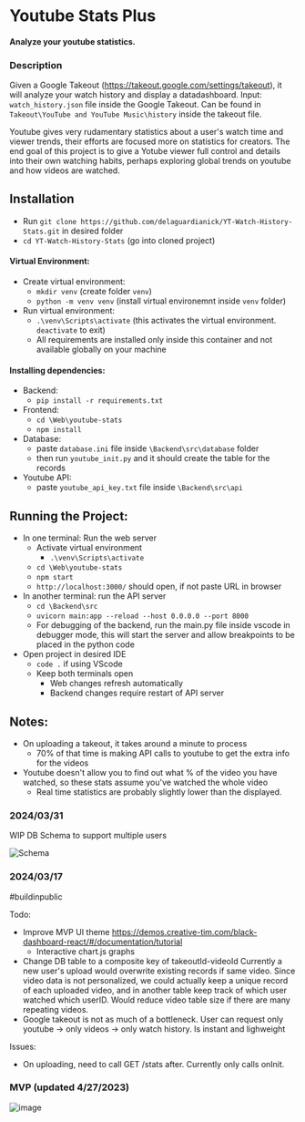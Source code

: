 # Youtube Stats Plus
#### Analyze your youtube statistics.

### Description
Given a Google Takeout (https://takeout.google.com/settings/takeout), it will analyze your watch history and display a datadashboard.
Input: `watch_history.json` file inside the Google Takeout. Can be found in `Takeout\YouTube and YouTube Music\history` inside the takeout file.

Youtube gives very rudamentary statistics about a user's watch time and viewer trends, their efforts are focused more on statistics for creators.
The end goal of this project is to give a Yotube viewer full control and details into their own watching habits, perhaps exploring global trends on youtube and how videos are watched.

## Installation
- Run `git clone https://github.com/delaguardianick/YT-Watch-History-Stats.git` in desired folder
- `cd YT-Watch-History-Stats` (go into cloned project)
#### Virtual Environment:
- Create virtual environment:
  - `mkdir venv` (create folder `venv`)
  - `python -m venv venv` (install virtual environemnt inside `venv` folder)
- Run virtual environment:
  - `.\venv\Scripts\activate` (this activates the virtual environment. `deactivate` to exit)
  - All requirements are installed only inside this container and not available globally on your machine

#### Installing dependencies:
- Backend:
  - `pip install -r requirements.txt`
- Frontend:
  - `cd \Web\youtube-stats`
  - `npm install`
- Database:
  - paste `database.ini` file inside `\Backend\src\database` folder
  - then run `youtube_init.py` and it should create the table for the records
- Youtube API:
  - paste `youtube_api_key.txt` file inside `\Backend\src\api`

## Running the Project:

- In one terminal: Run the web server
  - Activate virtual environment
    - `.\venv\Scripts\activate`
  - `cd \Web\youtube-stats`
  - `npm start`
  - `http://localhost:3000/` should open, if not paste URL in browser
- In another terminal: run the API server
  - `cd \Backend\src`
  - `uvicorn main:app --reload --host 0.0.0.0 --port 8000`
  - For debugging of the backend, run the main.py file inside vscode in debugger mode, this will start the server and allow breakpoints to be placed in the python code
- Open project in desired IDE
  - `code .` if using VScode
  - Keep both terminals open
    - Web changes refresh automatically
    - Backend changes require restart of API server


## Notes:
- On uploading a takeout, it takes around a minute to process
	- 70% of that time is making API calls to youtube to get the extra info for the videos
- Youtube doesn't allow you to find out what % of the video you have watched, so these stats assume you've watched the whole video
	- Real time statistics are probably slightly lower than the displayed.

### 2024/03/31
WIP DB Schema to support multiple users

![Schema](https://github.com/delaguardianick/YT-Watch-History-Stats/assets/52568848/7b3ebaf7-e6ae-4682-b7f7-7a1d758d4805)


### 2024/03/17 
#buildinpublic

Todo: 
- Improve MVP UI theme https://demos.creative-tim.com/black-dashboard-react/#/documentation/tutorial
    - Interactive chart.js graphs 
- Change DB table to a composite key of takeoutId-videoId
    Currently a new user's upload would overwrite existing records if same video.
    Since video data is not personalized, we could actually keep a unique record of each uploaded video, and in another table keep track of which user watched which userID. Would reduce video table size if there are many repeating videos.
- Google takeout is not as much of a bottleneck. User can request only youtube -> only videos -> only watch history. Is instant and lighweight


Issues:
- On uploading, need to call GET /stats after. Currently only calls onInit.


### MVP (updated 4/27/2023)
![image](https://user-images.githubusercontent.com/52568848/234989496-0c6cb714-83a0-4818-b209-5bb53bec03cc.png)
